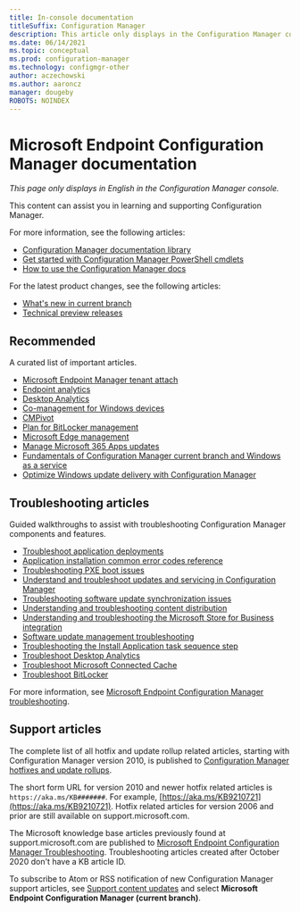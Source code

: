```yaml
---
title: In-console documentation
titleSuffix: Configuration Manager
description: This article only displays in the Configuration Manager console.
ms.date: 06/14/2021
ms.topic: conceptual
ms.prod: configuration-manager
ms.technology: configmgr-other
author: aczechowski
ms.author: aaroncz
manager: dougeby
ROBOTS: NOINDEX
---
```


<!-- 
- Feature 1357546
- This page displays in-console, under the Community workspace, Documentation node.
- Don't use any relative links; must be full https://docs.microsoft.com and language neutral

All docs.ms links should include `?WT.mc_id=configmgr-console` campaign ID at the end for tracking links from the console.
-->

# Microsoft Endpoint Configuration Manager documentation

*This page only displays in English in the Configuration Manager console.*

This content can assist you in learning and supporting Configuration Manager.

For more information, see the following articles:

- [Configuration Manager documentation library](https://docs.microsoft.com/mem/configmgr?WT.mc_id=configmgr-console)
- [Get started with Configuration Manager PowerShell cmdlets](https://docs.microsoft.com/powershell/sccm/overview?WT.mc_id=configmgr-console)
- [How to use the Configuration Manager docs](https://docs.microsoft.com/mem/use-docs?WT.mc_id=configmgr-console)

For the latest product changes, see the following articles:<!-- 8625956 -->

- [What's new in current branch](https://docs.microsoft.com/mem/configmgr/core/plan-design/changes/whats-new-incremental-versions#whats-new-in-configuration-manager-incremental-versions?WT.mc_id=configmgr-console)
- [Technical preview releases](https://docs.microsoft.com/mem/configmgr/core/get-started/technical-preview?WT.mc_id=configmgr-console)

## Recommended

A curated list of important articles.

- [Microsoft Endpoint Manager tenant attach](https://docs.microsoft.com/mem/configmgr/tenant-attach/?WT.mc_id=configmgr-console)
- [Endpoint analytics](https://docs.microsoft.com/mem/analytics/?WT.mc_id=configmgr-console)
- [Desktop Analytics](https://docs.microsoft.com/mem/configmgr/desktop-analytics/?WT.mc_id=configmgr-console)
- [Co-management for Windows devices](https://docs.microsoft.com/mem/configmgr/comanage/?WT.mc_id=configmgr-console)
- [CMPivot](https://docs.microsoft.com/mem/configmgr/core/servers/manage/cmpivot?WT.mc_id=configmgr-console)
- [Plan for BitLocker management](https://docs.microsoft.com/mem/configmgr/protect/plan-design/bitlocker-management?WT.mc_id=configmgr-console)
- [Microsoft Edge management](https://docs.microsoft.com/mem/configmgr/apps/deploy-use/deploy-edge?WT.mc_id=configmgr-console)
- [Manage Microsoft 365 Apps updates](https://docs.microsoft.com/mem/configmgr/sum/deploy-use/manage-office-365-proplus-updates?WT.mc_id=configmgr-console)
- [Fundamentals of Configuration Manager current branch and Windows as a service](https://docs.microsoft.com/mem/configmgr/core/understand/configuration-manager-and-windows-as-service?WT.mc_id=configmgr-console)
- [Optimize Windows update delivery with Configuration Manager](https://docs.microsoft.com/mem/configmgr/sum/deploy-use/optimize-windows-10-update-delivery?WT.mc_id=configmgr-console)

## Troubleshooting articles

Guided walkthroughs to assist with troubleshooting Configuration Manager components and features.

- [Troubleshoot application deployments](https://docs.microsoft.com/mem/configmgr/apps/understand/app-deployment-technical-reference?WT.mc_id=configmgr-console)
- [Application installation common error codes reference](https://docs.microsoft.com/mem/configmgr/tenant-attach/app-install-error-reference?WT.mc_id=configmgr-console)
- [Troubleshooting PXE boot issues](https://docs.microsoft.com/troubleshoot/mem/configmgr/troubleshoot-pxe-boot-issues)
- [Understand and troubleshoot updates and servicing in Configuration Manager](https://docs.microsoft.com/troubleshoot/mem/configmgr/understand-troubleshoot-updates-servicing)
- [Troubleshooting software update synchronization issues](https://docs.microsoft.com/troubleshoot/mem/configmgr/troubleshoot-software-update-synchronization)
- [Understanding and troubleshooting content distribution](https://docs.microsoft.com/troubleshoot/mem/configmgr/content-distribution-introduction)
- [Understanding and troubleshooting the Microsoft Store for Business integration](https://docs.microsoft.com/mem/configmgr/apps/deploy-use/troubleshoot-microsoft-store-for-business-integration?WT.mc_id=configmgr-console)
- [Software update management troubleshooting](https://docs.microsoft.com/troubleshoot/mem/configmgr/troubleshoot-software-update-management)
- [Troubleshooting the Install Application task sequence step](https://docs.microsoft.com/troubleshoot/mem/configmgr/troubleshoot-install-application-step)
- [Troubleshoot Desktop Analytics](https://docs.microsoft.com/mem/configmgr/desktop-analytics/troubleshooting?WT.mc_id=configmgr-console)
- [Troubleshoot Microsoft Connected Cache](https://docs.microsoft.com/mem/configmgr/core/servers/deploy/configure/troubleshoot-microsoft-connected-cache?WT.mc_id=configmgr-console)
- [Troubleshoot BitLocker](https://docs.microsoft.com/mem/configmgr/protect/tech-ref/bitlocker/troubleshoot?WT.mc_id=configmgr-console)

For more information, see [Microsoft Endpoint Configuration Manager troubleshooting](https://docs.microsoft.com/troubleshoot/mem/configmgr/welcome-configuration-manager).

## Support articles

The complete list of all hotfix and update rollup related articles, starting with Configuration Manager version 2010, is published to [Configuration Manager hotfixes and update rollups](https://docs.microsoft.com/mem/configmgr/hotfix?WT.mc_id=configmgr-console).

The short form URL for version 2010 and newer hotfix related articles is `https://aka.ms/KB#######`. For example, [https://aka.ms/KB9210721](https://aka.ms/KB9210721).
Hotfix related articles for version 2006 and prior are still available on support.microsoft.com.

The Microsoft knowledge base articles previously found at support.microsoft.com are published to [Microsoft Endpoint Configuration Manager Troubleshooting](https://docs.microsoft.com/troubleshoot/mem/configmgr/welcome-configuration-manager). Troubleshooting articles created after October 2020 don't have a KB article ID.

To subscribe to Atom or RSS notification of new Configuration Manager support articles, see [Support content updates](https://support.microsoft.com/help/4089498/) and select **Microsoft Endpoint Configuration Manager (current branch)**.